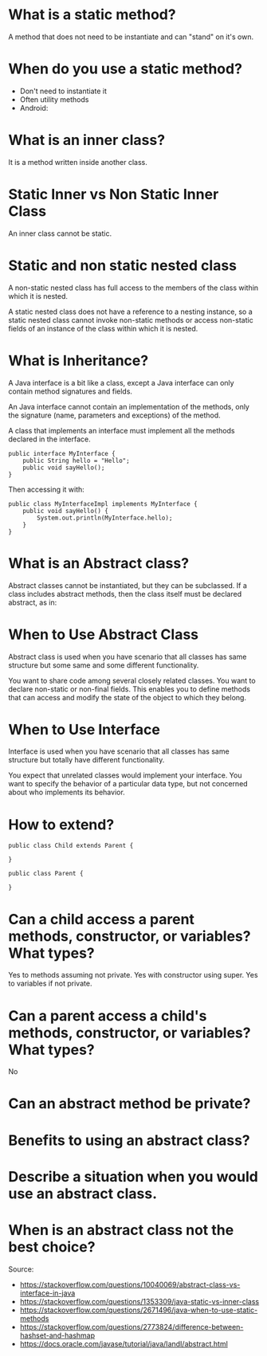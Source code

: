 # What is a static method?

A method that does not need to be instantiate and can "stand" on it's own.

# When do you use a static method?

- Don't need to instantiate it
- Often utility methods
- Android:

# What is an inner class?

It is a method written inside another class.


# Static Inner vs Non Static Inner Class

An inner class cannot be static.

# Static and non static nested class

A non-static nested class has full access to the members of the class within which it is nested.

A static nested class does not have a reference to a nesting instance, so a static nested class cannot invoke non-static methods or access non-static fields of an instance of the class within which it is nested.


# What is Inheritance?

A Java interface is a bit like a class, except a Java interface can only contain method signatures and fields.

An Java interface cannot contain an implementation of the methods, only the signature (name, parameters and exceptions) of the method.


A class that implements an interface must implement all the methods declared in the interface.


```
public interface MyInterface {
    public String hello = "Hello";
    public void sayHello();
}
```

Then accessing it with:

```
public class MyInterfaceImpl implements MyInterface {
    public void sayHello() {
        System.out.println(MyInterface.hello);
    }
}
```

# What is an Abstract class?

Abstract classes cannot be instantiated, but they can be subclassed. If a class includes abstract methods, then the class itself must be declared abstract, as in:

# When to Use Abstract Class

Abstract class is used when you have scenario that all classes has same structure but some same and some different functionality.


You want to share code among several closely related classes. You want to declare non-static or non-final fields. This enables you to define methods that can access and modify the state of the object to which they belong.

# When to Use Interface

Interface is used when you have scenario that all classes has same structure but totally have different functionality.

You expect that unrelated classes would implement your interface. You want to specify the behavior of a particular data type, but not concerned about who implements its behavior.

# How to extend?

```
public class Child extends Parent {

}

public class Parent {

}
```

# Can a child access a parent methods, constructor, or variables? What types?

Yes to methods assuming not private. Yes with constructor using super. Yes to variables if not private.

# Can a parent access a child's methods, constructor, or variables? What types?

No

# Can an abstract method be private?

# Benefits to using an abstract class?

# Describe a situation when you would use an abstract class.

# When is an abstract class not the best choice?

Source:
- https://stackoverflow.com/questions/10040069/abstract-class-vs-interface-in-java
- https://stackoverflow.com/questions/1353309/java-static-vs-inner-class
- https://stackoverflow.com/questions/2671496/java-when-to-use-static-methods
- https://stackoverflow.com/questions/2773824/difference-between-hashset-and-hashmap
- https://docs.oracle.com/javase/tutorial/java/IandI/abstract.html
